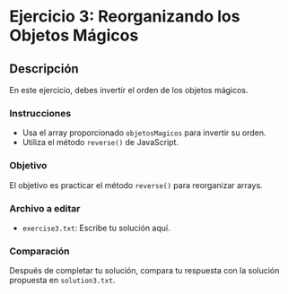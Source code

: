 
# Ejercicio 3: Reorganizando los Objetos Mágicos

## Descripción
En este ejercicio, debes invertir el orden de los objetos mágicos.

### Instrucciones
- Usa el array proporcionado `objetosMagicos` para invertir su orden.
- Utiliza el método `reverse()` de JavaScript.

### Objetivo
El objetivo es practicar el método `reverse()` para reorganizar arrays.

### Archivo a editar
- `exercise3.txt`: Escribe tu solución aquí.

### Comparación
Después de completar tu solución, compara tu respuesta con la solución propuesta en `solution3.txt`.
